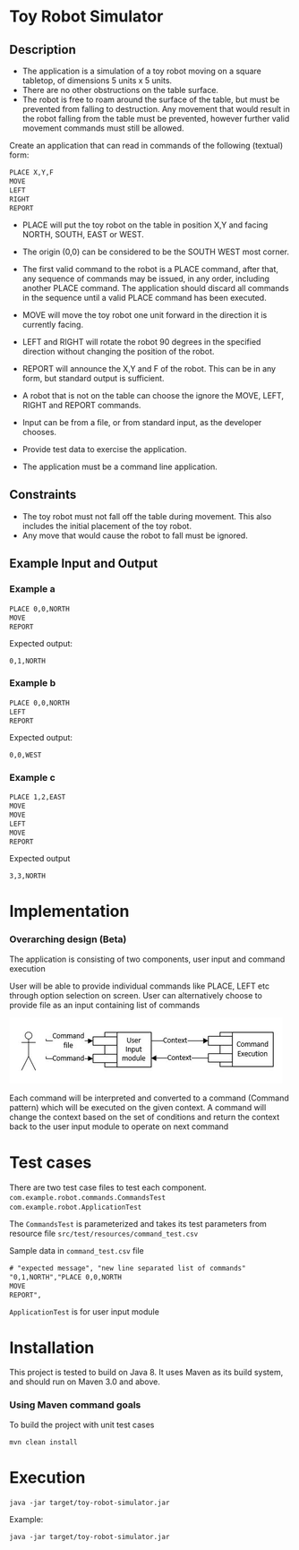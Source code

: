 Toy Robot Simulator
===================

Description
-----------

- The application is a simulation of a toy robot moving on a square tabletop,
  of dimensions 5 units x 5 units.
- There are no other obstructions on the table surface.
- The robot is free to roam around the surface of the table, but must be
  prevented from falling to destruction. Any movement that would result in the
  robot falling from the table must be prevented, however further valid
  movement commands must still be allowed.

Create an application that can read in commands of the following (textual) form:

    PLACE X,Y,F
    MOVE
    LEFT
    RIGHT
    REPORT

- PLACE will put the toy robot on the table in position X,Y and facing NORTH,
  SOUTH, EAST or WEST.
- The origin (0,0) can be considered to be the SOUTH WEST most corner.
- The first valid command to the robot is a PLACE command, after that, any
  sequence of commands may be issued, in any order, including another PLACE
  command. The application should discard all commands in the sequence until
  a valid PLACE command has been executed.
- MOVE will move the toy robot one unit forward in the direction it is
  currently facing.
- LEFT and RIGHT will rotate the robot 90 degrees in the specified direction
  without changing the position of the robot.
- REPORT will announce the X,Y and F of the robot. This can be in any form,
  but standard output is sufficient.

- A robot that is not on the table can choose the ignore the MOVE, LEFT, RIGHT
  and REPORT commands.
- Input can be from a file, or from standard input, as the developer chooses.
- Provide test data to exercise the application.
- The application must be a command line application.

Constraints
-----------

- The toy robot must not fall off the table during movement. This also
  includes the initial placement of the toy robot.
- Any move that would cause the robot to fall must be ignored.

Example Input and Output
------------------------

### Example a

    PLACE 0,0,NORTH
    MOVE
    REPORT

Expected output:

    0,1,NORTH

### Example b

    PLACE 0,0,NORTH
    LEFT
    REPORT

Expected output:

    0,0,WEST

### Example c

    PLACE 1,2,EAST
    MOVE
    MOVE
    LEFT
    MOVE
    REPORT

Expected output

    3,3,NORTH

# Implementation

### Overarching design (Beta)

The application is consisting of two components, user input and command execution

User will be able to provide individual commands like PLACE, LEFT etc through option selection on screen. 
User can alternatively choose to provide file as an input containing list of commands 

![Overarching design](images/overarching.JPG)

Each command will be interpreted and converted to a command (Command pattern) which will be executed on the given context. 
A command will change the context based on the set of conditions and return the context back to the user input module to operate on next command


# Test cases

There are two test case files to test each component.
`com.example.robot.commands.CommandsTest`
`com.example.robot.ApplicationTest`

The `CommandsTest` is parameterized and takes its test parameters from resource file `src/test/resources/command_test.csv`

Sample data in `command_test.csv` file
```$xslt
# "expected message", "new line separated list of commands"
"0,1,NORTH","PLACE 0,0,NORTH
MOVE
REPORT",
```

`ApplicationTest` is for user input module

# Installation

This project is tested to build on Java 8. It uses Maven as its build system, and should run on Maven 3.0 and above.

### Using Maven command goals

To build the project with unit test cases

```
mvn clean install 
```

# Execution

```
java -jar target/toy-robot-simulator.jar 
```
Example:
```
java -jar target/toy-robot-simulator.jar 
```